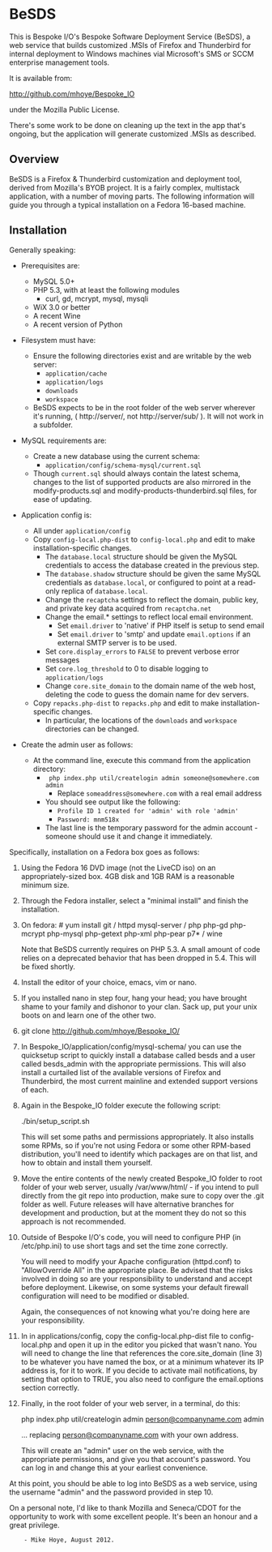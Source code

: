 BeSDS
=====

This is Bespoke I/O's Bespoke Software Deployment Service (BeSDS), 
a web service that builds customized .MSIs of Firefox and Thunderbird for
internal deployment to Windows machines vial Microsoft's SMS or SCCM
enterprise management tools.

It is available from: 

  http://github.com/mhoye/Bespoke_IO

under the Mozilla Public License.

There's some work to be done on cleaning up the text in the app that's 
ongoing, but the application will generate customized .MSIs as described. 


## Overview

BeSDS is a Firefox & Thunderbird customization and deployment tool, derived
from Mozilla's BYOB project. It is a fairly complex, multistack application,
with a number of moving parts. The following information will guide you 
through a typical installation on a Fedora 16-based machine.

## Installation

Generally speaking:

* Prerequisites are:
    * MySQL 5.0+
    * PHP 5.3, with at least the following modules
        * curl, gd, mcrypt, mysql, mysqli
    * WiX 3.0 or better
    * A recent Wine
    * A recent version of Python   

* Filesystem must have:
    * Ensure the following directories exist and are writable by the web server:
        * `application/cache`
        * `application/logs`
        * `downloads`
        * `workspace`
    * BeSDS expects to be in the root folder of the web server wherever it's running,
      ( http://server/, not http://server/sub/ ). It will not work in a subfolder.

* MySQL requirements are: 
    * Create a new database using the current schema:
        * `application/config/schema-mysql/current.sql`
    * Though `current.sql` should always contain the latest schema, changes to the list of supported
      products are also mirrored in the modify-products.sql and modify-products-thunderbird.sql files,
      for ease of updating.

* Application config is:
    * All under `application/config`
    * Copy `config-local.php-dist` to `config-local.php` and edit to make installation-specific changes.
        * The `database.local` structure should be given the MySQL credentials to access the database created in the previous step.
        * The `database.shadow` structure should be given the same MySQL credentials as `database.local`, or configured to point at a read-only replica of `database.local`.
        * Change the `recaptcha` settings to reflect the domain, public key, and private key data acquired from `recaptcha.net`
        * Change the email.* settings to reflect local email environment.
            * Set `email.driver` to 'native' if PHP itself is setup to send email
            * Set `email.driver` to 'smtp' and update `email.options` if an external SMTP server is to be used.
        * Set `core.display_errors` to `FALSE` to prevent verbose error messages
        * Set `core.log_threshold` to 0 to disable logging to `application/logs`
        * Change `core.site_domain` to the domain name of the web host, deleting the code to guess the domain name for dev servers.
    * Copy `repacks.php-dist` to `repacks.php` and edit to make installation-specific changes.
        * In particular, the locations of the `downloads` and `workspace` directories can be changed.

* Create the admin user as follows:
    * At the command line, execute this command from the application directory:
        * ` php index.php util/createlogin admin someone@somewhere.com admin` 
            * Replace `someaddress@somewhere.com` with a real email address
        * You should see output like the following:
            * `Profile ID 1 created for 'admin' with role 'admin'`
            * `Password: mnm518x`
        * The last line is the temporary password for the admin account - someone should use it and change it immediately.


Specifically, installation on a Fedora box goes as follows:

1.  Using the Fedora 16 DVD image (not the LiveCD iso) on an appropriately-sized
    box. 4GB disk and 1GB RAM is a reasonable minimum size.

2.  Through the Fedora installer, select a "minimal install" and finish the
    installation.

3.  On fedora:  # yum install git /
                  httpd mysql-server /
                  php php-gd php-mcrypt php-mysql php-getext php-xml php-pear 
                  p7* / 
                  wine

    Note that BeSDS currently requires on PHP 5.3. A small amount of code relies 
    on a deprecated behavior that has been dropped in 5.4. This will be fixed 
    shortly.

4.  Install the editor of your choice, emacs, vim or nano.

5.  If you installed nano in step four, hang your head; you have brought 
    shame to your family and dishonor to your clan. Sack up, put your unix
    boots on and learn one of the other two. 

6.  git clone http://github.com/mhoye/Bespoke_IO/
  
7.  In Bespoke_IO/application/config/mysql-schema/ you can use the quicksetup
    script to quickly install a database called besds and a user called
    besds_admin with the appropriate permissions. This will also install
    a curtailed list of the available versions of Firefox and Thunderbird,
    the most current mainline and extended support versions of each.

8.  Again in the Bespoke_IO folder execute the following script:

      ./bin/setup_script.sh

    This will set some paths and permissions appropriately. It also 
    installs some RPMs, so if you're not using Fedora or some other 
    RPM-based distribution, you'll need to identify which packages 
    are on that list, and how to obtain and install them yourself.

9.  Move the entire contents of the newly created Bespoke_IO folder 
    to root folder of your web server, usually /var/www/html/ - if 
    you intend to pull directly from the git repo into production, make
    sure to copy over the .git folder as well. Future releases will
    have alternative branches for development and production, but at
    the moment they do not so this approach is not recommended. 

10. Outside of Bespoke I/O's code, you will need to configure PHP 
    (in /etc/php.ini) to use short tags and set the time zone correctly. 

    You will need to modify your Apache configuration (httpd.conf) to
    "AllowOverride All" in the appropriate place. Be advised that the
    risks involved in doing so are your responsibility to understand
    and accept before deployment. Likewise, on some systems your default
     firewall configuration will need to be modified or disabled. 

    Again, the consequences of not knowing what you're doing here are
    your responsibility.

11. In in applications/config, copy the config-local.php-dist file
    to config-local.php and open it up in the editor you picked that
    wasn't nano. You will need to change the line that references the
    core.site_domain (line 3) to be whatever you have named the box,
    or at a minimum whatever its IP address is, for it to work. If you
    decide to activate mail notifications, by setting that option to
    TRUE, you also need to configure the email.options section 
    correctly.

12. Finally, in the root folder of your web server, in a terminal, do this: 

       php index.php util/createlogin admin person@companyname.com admin

    ... replacing person@companyname.com with your own address. 

    This will create an "admin" user on the web service, with the 
    appropriate permissions, and give you that account's password. You
    can log in and change this at your earliest convenience.

At this point, you should be able to log into BeSDS as a web service, using
the username "admin" and the password provided in step 10.


On a personal note, I'd like to thank Mozilla and Seneca/CDOT for the 
opportunity to work with some excellent people. It's been an honour and
a great privilege.

        - Mike Hoye, August 2012.
